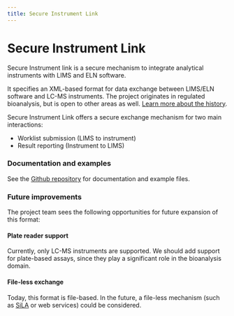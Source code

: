 ```yaml
---
title: Secure Instrument Link
---
```

# Secure Instrument Link
Secure Instrument link is a secure mechanism to integrate analytical instruments with LIMS and ELN software.

It specifies an XML-based format for data exchange between LIMS/ELN software and LC-MS instruments. The project originates in regulated bioanalysis, but is open to other areas as well. [Learn more about the history](history).

Secure Instrument Link offers a secure exchange mechanism 
for two main interactions:
* Worklist submission (LIMS to instrument)
* Result reporting (Instrument to LIMS)

### Documentation and examples
See the [Github repository](https://github.com/EBF-Secure-XML/examples) for documentation and example files.

### Future improvements
The project team sees the following opportunities
for future expansion of this format:

#### Plate reader support
Currently, only LC-MS instruments are supported. We should
add support for plate-based assays, since they play a 
significant role in the bioanalysis domain.

#### File-less exchange
Today, this format is file-based. In the future, a file-less
mechanism (such as [SiLA](https://sila-standard.com) or web services) could be considered.

